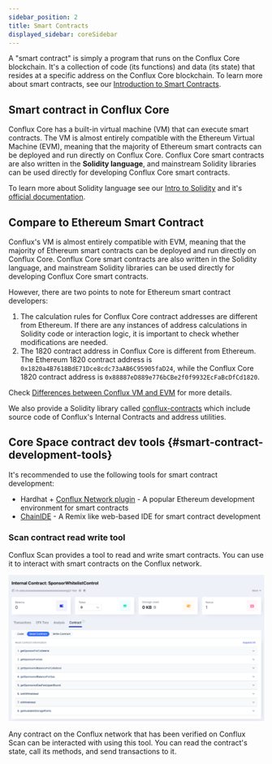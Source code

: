 ```yaml
---
sidebar_position: 2
title: Smart Contracts
displayed_sidebar: coreSidebar
---
```


A "smart contract" is simply a program that runs on the Conflux Core blockchain. It's a collection of code (its functions) and data (its state) that resides at a specific address on the Conflux Core blockchain. To learn more about smart contracts, see our [Introduction to Smart Contracts](/docs/general/conflux-basics/contracts).

## Smart contract in Conflux Core

Conflux Core has a built-in virtual machine (VM) that can execute smart contracts. The VM is almost entirely compatible with the Ethereum Virtual Machine (EVM), meaning that the majority of Ethereum smart contracts can be deployed and run directly on Conflux Core. Conflux Core smart contracts are also written in the **Solidity language**, and mainstream Solidity libraries can be used directly for developing Conflux Core smart contracts.

To learn more about Solidity language see our [Intro to Solidity](/docs/general/build/smart-contracts/solidity-basics) and it's [official documentation](https://docs.soliditylang.org/en/).

## Compare to Ethereum Smart Contract

Conflux's VM is almost entirely compatible with EVM, meaning that the majority of Ethereum smart contracts can be deployed and run directly on Conflux Core. Conflux Core smart contracts are also written in the Solidity language, and mainstream Solidity libraries can be used directly for developing Conflux Core smart contracts.

However, there are two points to note for Ethereum smart contract developers:

1. The calculation rules for Conflux Core contract addresses are different from Ethereum. If there are any instances of address calculations in Solidity code or interaction logic, it is important to check whether modifications are needed.
2. The 1820 contract address in Conflux Core is different from Ethereum. The Ethereum 1820 contract address is `0x1820a4B7618BdE71Dce8cdc73aAB6C95905faD24`, while the Conflux Core 1820 contract address is `0x88887eD889e776bCBe2f0f9932EcFaBcDfCd1820`.

Check [Differences between Conflux VM and EVM](../core-space-basics/vm-difference.md) for more details.

We also provide a Solidity library called [conflux-contracts](https://github.com/conflux-fans/conflux-contracts) which include source code of Conflux's Internal Contracts and address utilities.

## Core Space contract dev tools {#smart-contract-development-tools}

It's recommended to use the following tools for smart contract development:

- Hardhat + [Conflux Network plugin](https://github.com/conflux-chain/hardhat-conflux) - A popular Ethereum development environment for smart contracts
- [ChainIDE](https://chainide.com/) - A Remix like web-based IDE for smart contract development

### Scan contract read write tool

Conflux Scan provides a tool to read and write smart contracts. You can use it to interact with smart contracts on the Conflux network.

![](../tutorials/imgs/sponsor/sponsor-read-methods.png)

Any contract on the Conflux network that has been verified on Conflux Scan can be interacted with using this tool. You can read the contract's state, call its methods, and send transactions to it.